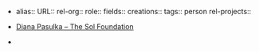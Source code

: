 - alias::
  URL::
  rel-org::
  role::
  fields::
  creations::
  tags:: person
  rel-projects::

- [Diana Pasulka – The Sol Foundation](https://thesolfoundation.org/people/diana-pasulka/)
-
